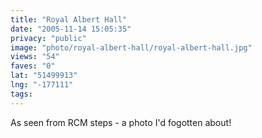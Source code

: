 ```yaml
---
title: "Royal Albert Hall"
date: "2005-11-14 15:05:35"
privacy: "public"
image: "photo/royal-albert-hall/royal-albert-hall.jpg"
views: "54"
faves: "0"
lat: "51499913"
lng: "-177111"
tags:
---
```

As seen from RCM steps - a photo I'd fogotten about!

